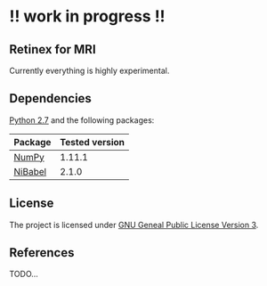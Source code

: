 # !! work in progress !!

## Retinex for MRI
Currently everything is highly experimental.

## Dependencies

[Python 2.7](https://www.python.org/download/releases/2.7/) and the following packages:

| Package                              | Tested version |
|--------------------------------------|----------------|
| [NumPy](http://www.numpy.org/)       | 1.11.1         |
| [NiBabel](http://nipy.org/nibabel/)  | 2.1.0          |

## License

The project is licensed under [GNU Geneal Public License Version 3](http://www.gnu.org/licenses/gpl.html).

## References

TODO...
